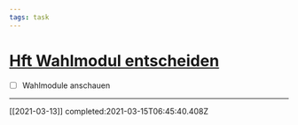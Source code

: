 ```yaml
---
tags: task
---
```

# [Hft Wahlmodul entscheiden](#DONE:1.1641532182693481e-9)
- [ ] Wahlmodule anschauen
---
[[2021-03-13]] completed:2021-03-15T06:45:40.408Z